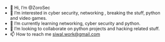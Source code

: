- 👋 Hi, I’m @ZoroSec
- 👀 I’m interested in cyber security, networking , breaking the stuff, python and video games.
- 🌱 I’m currently learning networking, cyber security and python.
- 💞️ I’m looking to collaborate on python projects and hacking related stuff.
- 📫 How to reach me siwal.work@gmail.com

<!---
ZoroSec/ZoroSec is a ✨ special ✨ repository because its `README.md` (this file) appears on your GitHub profile.
You can click the Preview link to take a look at your changes.
--->
